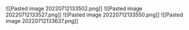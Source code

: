 ![[Pasted image 20220712133502.png]]
![[Pasted image 20220712133527.png]]
![[Pasted image 20220712133550.png]]
![[Pasted image 20220712133637.png]]